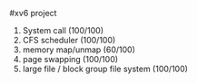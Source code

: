 #xv6 project

1. System call (100/100)
2. CFS scheduler (100/100)
3. memory map/unmap (60/100)
4. page swapping (100/100)
5. large file / block group file system (100/100)
